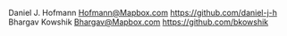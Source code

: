 Daniel J. Hofmann <Hofmann@Mapbox.com> https://github.com/daniel-j-h
Bhargav Kowshik <Bhargav@Mapbox.com> https://github.com/bkowshik
